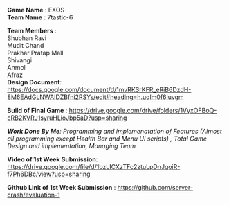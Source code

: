 **Game Name** : EXOS  
**Team Name**       :        7tastic-6

**Team Members**   :        
Shubhan Ravi  
Mudit Chand  
Prakhar Pratap Mall  
Shivangi  
Anmol  
Afraz  
**Design Document**: https://docs.google.com/document/d/1mvRKSrKFR_eRiB6DzdH-8M6EAdGLNWAIDZBfni2RSYs/edit#heading=h.uqlm0f6iuvgm

**Build of Final Game** : https://drive.google.com/drive/folders/1VyxOFBoQ-cRB2KVRJ1syruHLioJbp5aD?usp=sharing

_**Work Done By Me**: Programming and implemenatation of Features (Almost all programming except Health Bar and Menu UI scripts) , Total Game Design and implementation, Managing Team_

**Video of 1st Week Submission**: https://drive.google.com/file/d/1bzLICXzTFc2ztuLpDnJqoiR-f7Ph6DBc/view?usp=sharing

**Github Link of 1st Week Submission** : https://github.com/server-crash/evaluation-1
